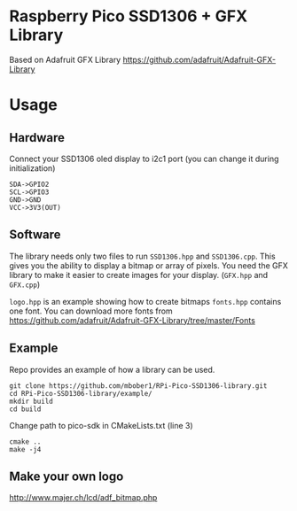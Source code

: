 # Raspberry Pico SSD1306 + GFX Library

Based on Adafruit GFX Library
https://github.com/adafruit/Adafruit-GFX-Library


# Usage

## Hardware
Connect your SSD1306 oled display to i2c1 port (you can change it during initialization)
```
SDA->GPIO2
SCL->GPIO3
GND->GND
VCC->3V3(OUT)
```

## Software
The library needs only two files to run `SSD1306.hpp` and `SSD1306.cpp`.
This gives you the ability to display a bitmap or array of pixels. 
You need the GFX library to make it easier to create images for your display. (`GFX.hpp` and `GFX.cpp`)

`logo.hpp` is an example showing how to create bitmaps
`fonts.hpp` contains one font. You can download more fonts from https://github.com/adafruit/Adafruit-GFX-Library/tree/master/Fonts

## Example
Repo provides an example of how a library can be used.

```
git clone https://github.com/mbober1/RPi-Pico-SSD1306-library.git
cd RPi-Pico-SSD1306-library/example/
mkdir build
cd build
```
Change path to pico-sdk in CMakeLists.txt (line 3)
```
cmake ..
make -j4
```

## Make your own logo
http://www.majer.ch/lcd/adf_bitmap.php
